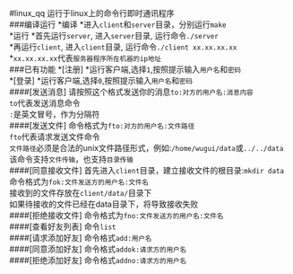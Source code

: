 #linux_qq
运行于linux上的命令行即时通讯程序<br>
###编译运行
*编译
	*进入`client`和`server`目录，分别运行`make`<br>
*运行
	*首先运行`server`, 进入`server`目录, 运行命令`./server`<br>
	*再运行`client`, 进入`client`目录, 运行命令`./client xx.xx.xx.xx`<br>
	*`xx.xx.xx.xx`代表`服务器程序所在机器的ip地址`<br>
###已有功能
*[注册]
	*运行客户端,选择`1`,按照提示输入`用户名`和`密码`<br>
*[登录]
	*运行客户端,选择`0`,按照提示输入`用户名`和`密码`<br>
####[发送消息]
请按照这个格式发送你的消息`to:对方的用户名:消息内容`<br>
`to`代表发送消息命令<br>
`:`是英文冒号，作为分隔符<br>
####[发送文件]
命令格式为`fto:对方的用户名:文件路径`<br>
`fto`代表请求发送文件命令<br>
`文件路径`必须是合法的unix文件路径形式，例如:`/home/wugui/data`或`../../data`<br>
该命令支持`文件传输`，也支持`目录传输`<br>
####[同意接收文件]
首先进入`client`目录，建立接收文件的根目录:`mkdir data`<br>
命令格式为`fok:文件发送方的用户名:文件名`<br>
接收到的文件存放在`client/data/`目录下<br>
如果待接收的文件已经在data目录下，将导致接收失败<br>
####[拒绝接收文件]
命令格式为`fno:文件发送方的用户名:文件名`<br>
####[查看好友列表]
命令`list`<br>
####[请求添加好友]
命令格式`add:用户名`<br>
####[同意添加好友]
命令格式`addok:请求方的用户名`<br>
####[拒绝添加好友]
命令格式`addno:请求方的用户名`<br>

